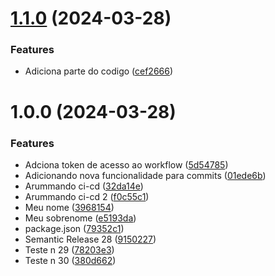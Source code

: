 # [1.1.0](https://github.com/MatheusLobo/GQS/compare/v1.0.0...v1.1.0) (2024-03-28)


### Features

* Adiciona parte do codigo ([cef2666](https://github.com/MatheusLobo/GQS/commit/cef266690faa2173dbda74b09369d23916172818))

# 1.0.0 (2024-03-28)


### Features

* Adciona token de acesso ao workflow ([5d54785](https://github.com/MatheusLobo/GQS/commit/5d547854de9b4b69885feefe6e3e4957c11bbbcb))
* Adicionando nova funcionalidade para commits ([01ede6b](https://github.com/MatheusLobo/GQS/commit/01ede6b6de9b6bd983733c9f29aee68bcbb13a9e))
* Arummando ci-cd ([32da14e](https://github.com/MatheusLobo/GQS/commit/32da14e86ba06a2fc0baeb859e0fd8c69850419f))
* Arummando ci-cd 2 ([f0c55c1](https://github.com/MatheusLobo/GQS/commit/f0c55c13d6a0e41271c5f3a6a6da5023deb13ea5))
* Meu nome ([3968154](https://github.com/MatheusLobo/GQS/commit/396815485636350ee5bcfef48a2918b5e77873f6))
* Meu sobrenome ([e5193da](https://github.com/MatheusLobo/GQS/commit/e5193da55ae07d9ebdb3efdd0cd49e05294cc2f8))
* package.json ([79352c1](https://github.com/MatheusLobo/GQS/commit/79352c159b8da413e7f82d400384c73571a36f6c))
* Semantic Release 28 ([9150227](https://github.com/MatheusLobo/GQS/commit/9150227c274053ea20a8ab18339455dda0dcc603))
* Teste n 29 ([78203e3](https://github.com/MatheusLobo/GQS/commit/78203e3c47f9e3bcb095e03ae08fccecea6ad02c))
* Teste n 30 ([380d662](https://github.com/MatheusLobo/GQS/commit/380d662e19c13accf80f42c8da7550f71adf9373))
